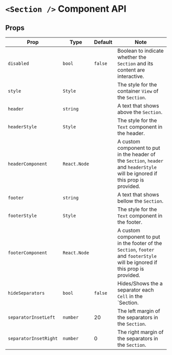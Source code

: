 # `<Section />` Component API

## Props

| Prop | Type | Default | Note |
|---|---|---|---|
|`disabled`|`bool`|`false`|Boolean to indicate whether the `Section` and its content are interactive.|
|`style`|`Style`|   |The style for the container `View` of the `Section`.|
|`header`|`string`|   |A text that shows above the `Section`.|
|`headerStyle`|`Style`|   |The style for the `Text` component in the header.|
|`headerComponent`|`React.Node`|   |A custom component to put in the header of the `Section`, `header` and `headerStyle` will be ignored if this prop is provided.|
|`footer`|`string`|   |A text that shows bellow the `Section`.|
|`footerStyle`|`Style`|   |The style for the `Text` component in the footer.|
|`footerComponent`|`React.Node`|   |A custom component to put in the footer of the `Section`, `footer` and `footerStyle` will be ignored if this prop is provided.|
|`hideSeparators`|`bool`|`false`|Hides/Shows the a separator each `Cell` in the `Section.|
|`separatorInsetLeft`|`number`|20|The left margin of the separators in the `Section`.|
|`separatorInsetRight`|`number`|0|The right margin of the separators in the `Section`.|
